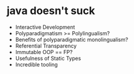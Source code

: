 # java doesn't suck
- Interactive Development
- Polyparadigmatism >= Polylingualism?
- Benefits of polyparadigmatic monolingualism?
- Referential Transparency
- Immutable OOP == FP?
- Usefulness of Static Types
- Incredible tooling